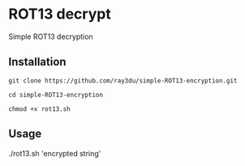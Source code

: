 # ROT13 decrypt
Simple ROT13 decryption

## Installation
`git clone https://github.com/ray3du/simple-ROT13-encryption.git`

`cd simple-ROT13-encryption`

`chmod +x rot13.sh`

## Usage
./rot13.sh 'encrypted string'
